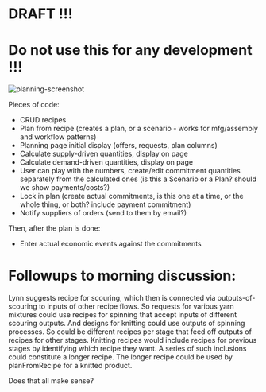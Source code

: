 # DRAFT !!! 
# Do not use this for any development !!!

![planning-screenshot](https://github.com/Carbon-Farm-Network/Requirements-Doc/assets/3776081/0ac31a44-102b-4e8c-93df-50b1463852d3)

Pieces of code:

* CRUD recipes
* Plan from recipe (creates a plan, or a scenario - works for mfg/assembly and workflow patterns)
* Planning page initial display (offers, requests, plan columns)
* Calculate supply-driven quantities, display on page
* Calculate demand-driven quantities, display on page
* User can play with the numbers, create/edit commitment quantities separately from the calculated ones (is this a Scenario or a Plan? should we show payments/costs?)
* Lock in plan (create actual commitments, is this one at a time, or the whole thing, or both?  include payment commitment)
* Notify suppliers of orders (send to them by email?)

Then, after the plan is done:

* Enter actual economic events against the commitments

# Followups to morning discussion:

Lynn suggests recipe for scouring, which then is connected via outputs-of-scouring to inputs of other recipe flows. So requests for various yarn mixtures could use recipes for spinning that accept inputs of different scouring outputs. And designs for knitting could use outputs of spinning processes. So could be different recipes per stage that feed off outputs of recipes for other stages. Knitting recipes would include recipes for previous stages by identifying which recipe they want. A series of such inclusions could constitute a longer recipe. The longer recipe could be used by planFromRecipe for a knitted product.

Does that all make sense?

